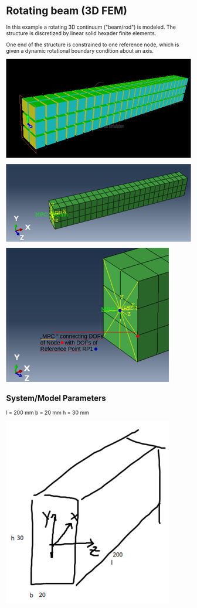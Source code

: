 # Rotating beam (3D FEM)
In this example a rotating 3D continuum ("beam/rod") is modeled. 
The structure is discretized by linear solid hexader finite elements.

One end of the structure is constrained to one reference node, which is given a dynamic rotational boundary condition about an axis.

[<img
  src="rot_beam_sofa_rigid3d.png"
  width="560"
  title="3D solid ">
](05_rotating_beam/)

[<img
  src="rot_beam_01.png"
  width="560"
  title="3D solid ">
](05_rotating_beam/)

[<img
  src="rot_beam_mpc_expl.png"
  width="444"
  title="one_mass_1D_oscillator_mechanical">
](05_rotating_beam/)

## System/Model Parameters
l = 200 mm
b = 20 mm
h = 30 mm

[<img
  src="rot_beam_size_mod.png"
  width="444"
  title="one_mass_1D_oscillator_mechanical">
](05_rotating_beam/)  
